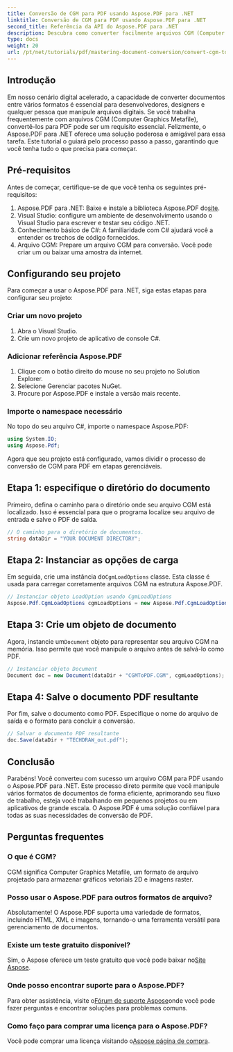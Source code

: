 ```yaml
---
title: Conversão de CGM para PDF usando Aspose.PDF para .NET
linktitle: Conversão de CGM para PDF usando Aspose.PDF para .NET
second_title: Referência da API do Aspose.PDF para .NET
description: Descubra como converter facilmente arquivos CGM (Computer Graphics Metafile) para o formato PDF com Aspose.PDF para .NET. Perfeito para desenvolvedores e designers.
type: docs
weight: 20
url: /pt/net/tutorials/pdf/mastering-document-conversion/convert-cgm-to-pdf/
---
```

## Introdução

Em nosso cenário digital acelerado, a capacidade de converter documentos entre vários formatos é essencial para desenvolvedores, designers e qualquer pessoa que manipule arquivos digitais. Se você trabalha frequentemente com arquivos CGM (Computer Graphics Metafile), convertê-los para PDF pode ser um requisito essencial. Felizmente, o Aspose.PDF para .NET oferece uma solução poderosa e amigável para essa tarefa. Este tutorial o guiará pelo processo passo a passo, garantindo que você tenha tudo o que precisa para começar.

## Pré-requisitos

Antes de começar, certifique-se de que você tenha os seguintes pré-requisitos:

1.  Aspose.PDF para .NET: Baixe e instale a biblioteca Aspose.PDF do[site](https://releases.aspose.com/pdf/net/).
2. Visual Studio: configure um ambiente de desenvolvimento usando o Visual Studio para escrever e testar seu código .NET.
3. Conhecimento básico de C#: A familiaridade com C# ajudará você a entender os trechos de código fornecidos.
4. Arquivo CGM: Prepare um arquivo CGM para conversão. Você pode criar um ou baixar uma amostra da internet.

## Configurando seu projeto

Para começar a usar o Aspose.PDF para .NET, siga estas etapas para configurar seu projeto:

### Criar um novo projeto

1. Abra o Visual Studio.
2. Crie um novo projeto de aplicativo de console C#.

### Adicionar referência Aspose.PDF

1. Clique com o botão direito do mouse no seu projeto no Solution Explorer.
2. Selecione Gerenciar pacotes NuGet.
3. Procure por Aspose.PDF e instale a versão mais recente.

### Importe o namespace necessário

No topo do seu arquivo C#, importe o namespace Aspose.PDF:

```csharp
using System.IO;
using Aspose.Pdf;
```

Agora que seu projeto está configurado, vamos dividir o processo de conversão de CGM para PDF em etapas gerenciáveis.

## Etapa 1: especifique o diretório do documento

Primeiro, defina o caminho para o diretório onde seu arquivo CGM está localizado. Isso é essencial para que o programa localize seu arquivo de entrada e salve o PDF de saída.

```csharp
// O caminho para o diretório de documentos.
string dataDir = "YOUR DOCUMENT DIRECTORY";
```

## Etapa 2: Instanciar as opções de carga

 Em seguida, crie uma instância do`CgmLoadOptions` classe. Esta classe é usada para carregar corretamente arquivos CGM na estrutura Aspose.PDF.

```csharp
// Instanciar objeto LoadOption usando CgmLoadOptions
Aspose.Pdf.CgmLoadOptions cgmLoadOptions = new Aspose.Pdf.CgmLoadOptions();
```

## Etapa 3: Crie um objeto de documento

 Agora, instancie um`Document` objeto para representar seu arquivo CGM na memória. Isso permite que você manipule o arquivo antes de salvá-lo como PDF.

```csharp
// Instanciar objeto Document
Document doc = new Document(dataDir + "CGMToPDF.CGM", cgmLoadOptions);
```

## Etapa 4: Salve o documento PDF resultante

Por fim, salve o documento como PDF. Especifique o nome do arquivo de saída e o formato para concluir a conversão.

```csharp
// Salvar o documento PDF resultante
doc.Save(dataDir + "TECHDRAW_out.pdf");
```

## Conclusão

Parabéns! Você converteu com sucesso um arquivo CGM para PDF usando o Aspose.PDF para .NET. Este processo direto permite que você manipule vários formatos de documentos de forma eficiente, aprimorando seu fluxo de trabalho, esteja você trabalhando em pequenos projetos ou em aplicativos de grande escala. O Aspose.PDF é uma solução confiável para todas as suas necessidades de conversão de PDF.

## Perguntas frequentes

### O que é CGM?

CGM significa Computer Graphics Metafile, um formato de arquivo projetado para armazenar gráficos vetoriais 2D e imagens raster.

### Posso usar o Aspose.PDF para outros formatos de arquivo?

Absolutamente! O Aspose.PDF suporta uma variedade de formatos, incluindo HTML, XML e imagens, tornando-o uma ferramenta versátil para gerenciamento de documentos.

### Existe um teste gratuito disponível?

 Sim, o Aspose oferece um teste gratuito que você pode baixar no[Site Aspose](https://releases.aspose.com/).

### Onde posso encontrar suporte para o Aspose.PDF?

Para obter assistência, visite o[Fórum de suporte Aspose](https://forum.aspose.com/c/pdf/10)onde você pode fazer perguntas e encontrar soluções para problemas comuns.

### Como faço para comprar uma licença para o Aspose.PDF?

 Você pode comprar uma licença visitando o[Aspose página de compra](https://purchase.conholdate.com/buy).